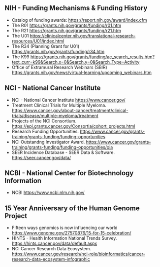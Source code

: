## NIH - Funding Mechanisms & Funding History

* Catalog of funding awards: https://report.nih.gov/award/index.cfm
* The R01 https://grants.nih.gov/grants/funding/r01.htm
* The R21 https://grants.nih.gov/grants/funding/r21.htm
* The U01 https://clinicalcenter.nih.gov/translational-research-resources/U01/index.html
* The R34 (Planning Grant for U01) https://grants.nih.gov/grants/funding/r34.htm
* The K99 https://grants.nih.gov/grants/funding/ac_search_results.htm?text_curr=k99&Search.x=0&Search.y=0&Search_Type=Activity
* Office of Extramural Research Webinars (SBIR) https://grants.nih.gov/news/virtual-learning/upcoming_webinars.htm

## NCI - National Cancer Institute
* NCI - National Cancer Institute https://www.cancer.gov/
* Treatment Clinical Trials for Multiple Myeloma. https://www.cancer.gov/about-cancer/treatment/clinical-trials/disease/multiple-myeloma/treatment
* Projects of the NCI Consortium. https://epi.grants.cancer.gov/Consortia/cohort_projects.html
* Research Funding Opportunities. https://www.cancer.gov/grants-training/grants-funding/funding-opportunities
* NCI Outstandng Investigator Award. https://www.cancer.gov/grants-training/grants-funding/funding-opportunities/oia
* SEER Incidence Database - SEER Data & Software. https://seer.cancer.gov/data/


## NCBI - National Center for Biotechnology Information
* NCBI https://www.ncbi.nlm.nih.gov/

## 15 Year Anniversary of the Human Genome Project
* Fifteen ways genomics is now influencing our world https://www.genome.gov/27570876/15-for-15-celebration/
* HINTS - Health Information National Trends Survey. https://hints.cancer.gov/data/default.aspx
* NCI Cancer Research Data Ecosystem. https://www.cancer.gov/research/nci-role/bioinformatics/cancer-research-data-ecosystem-infographic
